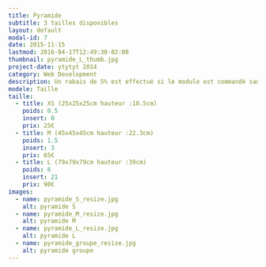 ```yaml
---
title: Pyramide
subtitle: 3 tailles disponibles
layout: default
modal-id: 7
date: 2015-11-15
lastmod: 2016-04-17T12:49:30-02:00
thumbnail: pyramide_L_thumb.jpg
project-date: ytytyt 2014
category: Web Development
description: Un rabais de 5% est effectué si le module est commandé sans inserts.
modele: Taille
taille:
  - title: XS (25x25x25cm hauteur :10.5cm)
    poids: 0.5
    insert: 0
    prix: 25€
  - title: M (45x45x45cm hauteur :22.3cm)
    poids: 1.5
    insert: 3
    prix: 65€
  - title: L (79x79x79cm hauteur :39cm)
    poids: 6
    insert: 21
    prix: 90€
images:
  - name: pyramide_S_resize.jpg
    alt: pyramide S
  - name: pyramide_M_resize.jpg
    alt: pyramide M
  - name: pyramide_L_resize.jpg
    alt: pyramide L
  - name: pyramide_groupe_resize.jpg
    alt: pyramide groupe
---
```

